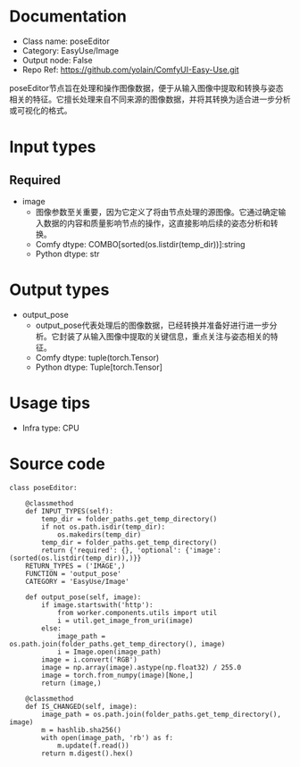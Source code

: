 # Documentation
- Class name: poseEditor
- Category: EasyUse/Image
- Output node: False
- Repo Ref: https://github.com/yolain/ComfyUI-Easy-Use.git

poseEditor节点旨在处理和操作图像数据，便于从输入图像中提取和转换与姿态相关的特征。它擅长处理来自不同来源的图像数据，并将其转换为适合进一步分析或可视化的格式。

# Input types
## Required
- image
    - 图像参数至关重要，因为它定义了将由节点处理的源图像。它通过确定输入数据的内容和质量影响节点的操作，这直接影响后续的姿态分析和转换。
    - Comfy dtype: COMBO[sorted(os.listdir(temp_dir))]:string
    - Python dtype: str

# Output types
- output_pose
    - output_pose代表处理后的图像数据，已经转换并准备好进行进一步分析。它封装了从输入图像中提取的关键信息，重点关注与姿态相关的特征。
    - Comfy dtype: tuple(torch.Tensor)
    - Python dtype: Tuple[torch.Tensor]

# Usage tips
- Infra type: CPU

# Source code
```
class poseEditor:

    @classmethod
    def INPUT_TYPES(self):
        temp_dir = folder_paths.get_temp_directory()
        if not os.path.isdir(temp_dir):
            os.makedirs(temp_dir)
        temp_dir = folder_paths.get_temp_directory()
        return {'required': {}, 'optional': {'image': (sorted(os.listdir(temp_dir)),)}}
    RETURN_TYPES = ('IMAGE',)
    FUNCTION = 'output_pose'
    CATEGORY = 'EasyUse/Image'

    def output_pose(self, image):
        if image.startswith('http'):
            from worker.components.utils import util
            i = util.get_image_from_uri(image)
        else:
            image_path = os.path.join(folder_paths.get_temp_directory(), image)
            i = Image.open(image_path)
        image = i.convert('RGB')
        image = np.array(image).astype(np.float32) / 255.0
        image = torch.from_numpy(image)[None,]
        return (image,)

    @classmethod
    def IS_CHANGED(self, image):
        image_path = os.path.join(folder_paths.get_temp_directory(), image)
        m = hashlib.sha256()
        with open(image_path, 'rb') as f:
            m.update(f.read())
        return m.digest().hex()
```